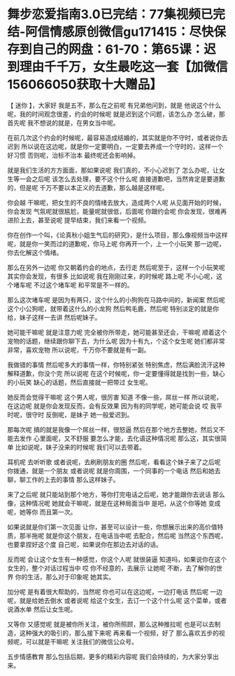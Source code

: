 # 舞步恋爱指南3.0已完结：77集视频已完结-阿信情感原创微信gu171415：尽快保存到自己的网盘：61-70：第65课：迟到理由千千万，女生最吃这一套【加微信156066050获取十大赠品】

【 迷你 】，大家好 我是五不，那么在之前呢 有兄弟他问到，就是 他说这个什么呢，我的时间观念很差，约会的时候呢 就是迟到这个问题，该怎么办 怎么破，那首先呢 我不想说的就是，在男女当中呢。

在前几次这个约会的时候呢，最容易造成结婚的，其实就是你不守时，或者说你去迟到 所以说在这边呢，就是你一定要明白，一定要去养成一个守时的，这样一个好习惯 否则呢，治标不治本 最终呢还会影响掉。

就是我们生活的方方面面，那如果说呢 我们真的，不小心迟到了 怎么办呢，让女生等一会之后呢 该怎么去处理，要不这个什么呢 直接道歉吧，当然肯定是要道歉的，但是呢 千万不要以本正义的去道歉，那么越是这样呢。

你会越 干嘛呢，把女生的不良的情绪去放大，造成两个人呢 从见面开始的时候，你会发现 气氛呢就很尴尬，能量呢就很低，后面呢 你跟约会呢 你会发现，很难再进阶上去，甚至说呢 提早结束，我们来看一个视频。

你在创作一个叫，《论真秋小姐生气后的研究》，是什么项目，那么像视频当中这样呢，就是你一笑而过的道歉呢，你马上呢 你再开一个，上一个小玩笑 那一边呢，你去化解这个情绪。

那么在另外一边呢 你又朝着约会的地点，去行走 然后呢至于，这样一个小玩笑呢 其实你会发现，有很多 比如说呢 我在刚刚过来，的时候呢 路上呢 不小心呢，这个堵车呢 不过这个堵车呢 和平常是不一样的。

那么这次堵车呢 是因为有两只，这个什么的小狗狗在马路中间的，新闻案 然后呢这个小公狗呢，就带着这什么的小龙狗 然后鸭毛鹿，然后呢 特别淡定的就是你给，妹子这样一去讲 然后呢妹子。

她可能干嘛呢 就是注意力呢 完全被你所带走，她可能甚至还会，干嘛呢 顺着这个宠物的话题，继续跟你聊下去，为什么呢 因为十有九，个这个女生呢 她们都非常非常，喜欢宠物 所以说呢，千万你不要就是有一副。

我做错的事情 然后呢多大的事情一样，你特别紧张 特别焦虑，然后满脸流汗这种解释道歉，你没个完 所以说呢 在这个时候呢，你一定要懂得就是找到一些，缺心的小玩笑 缺心的话题，然后直接就一把带过 女生呢。

她反而会觉得干嘛呢 这个男人呢，很厉害 知道 不像一些，屌丝一样 所以说呢，在这边呢 就是你会发现反而，会有反效果 因为有的同学呢，她可能会说 哎 我平时呢，很守时 反倒呢，是妹子 她一般爱迟到。

那每次呢 搞的就是我像一个屌丝一样，很怒逼 然后在那个地方去整她，然后又不能去发作 心里面呢，又不舒服 要怎么才能，去化语这种情况呢 那么这，其实很简单 比如说呢，妹子没来的时候呢 我们可以去带着。

耳机呢 去听听歌 或者说呢，去刷刷朋友的圈 然后呢，看看这个妹子来了之后呢 你拨通，就是一个朋友 或者说呢 就是你周围，一个同事的一个电话 然后和她去聊，聊工作的上去的事情 那么这样妹子。

来了之后呢 就只能站到那个地方，等你打完电话之后呢，她才能跟你去说话 那么像，这种情况呢 她就会干嘛呢，就是在这种局面当中 是吧，从这个你等她 变成呢，她等你 而且第一次。

如果说就是你们第一次见面 让你，甚至可以设计一些，你想展示出来的高价值特质，那半拖呢 就是你这个朋友，在电话当中呢 去配合，然后呢 当然这个东西呢，也要拿捏好这个度 自己呢，如果说你在那边去对话的话。

反而呢 会让这个女生有一种感觉，你这个人呢 就很装逼 知道吗，如果说你在这个女生的，整个对话过程当中 哎 你不经意的，去展示 让她呢 不断，去了解你的世界 你的生活，那么对于印象呢 她其实。

加分呢 是有着很大帮助的，当然呢 你也可以在这边呢，一边打电话 然后呢 一边呢，就是给她去倒水 或者说呢 给这个女生，去订一个这个什么呢 这个菜单，或者说酒水单 然后让女生呢。

又等你 又感觉呢 就是被你所关注，被你所照顾，那么这种推拉呢 也是可以去制造，这种强大的吸引的，那么接下来呢 再来看一个视频，好了 那么喜欢五步的视频呢，可以就是干嘛呢 关注我们的微信公众号。

五步情感教育 那么包括后期，更多的精彩内容呢 我们会持续的，为大家分享出来。